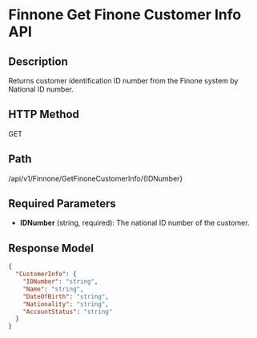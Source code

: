 # Finnone Get Finone Customer Info API

## Description
Returns customer identification ID number from the Finone system by National ID number.

## HTTP Method
GET

## Path
/api/v1/Finnone/GetFinoneCustomerInfo/{IDNumber}

## Required Parameters
- **IDNumber** (string, required): The national ID number of the customer.

## Response Model
```json
{
  "CustomerInfo": {
    "IDNumber": "string",
    "Name": "string",
    "DateOfBirth": "string",
    "Nationality": "string",
    "AccountStatus": "string"
  }
}
